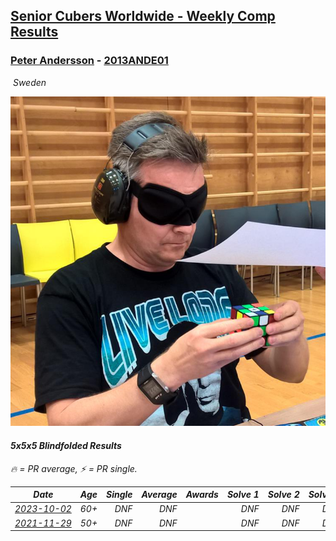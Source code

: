 <style>table {white-space: nowrap;}</style>
<link rel="stylesheet" type="text/css" href="/scw-comp/css/flags.css" />

## [Senior Cubers Worldwide - Weekly Comp Results](/scw-comp/results/)
### [Peter Andersson](README.md) - [2013ANDE01](https://www.worldcubeassociation.org/persons/2013ANDE01?event=555bf)

<i class="flag flag-SE" />&nbsp;Sweden

![Peter Andersson](1485629308.png)

#### 5x5x5 Blindfolded Results

<span style="white-space: nowrap;">🔥 = PR average</span>, <span style="white-space: nowrap;">⚡ = PR single</span>.

| Date | Age | Single | Average | Awards | Solve 1 | Solve 2 | Solve 3 | Video |
| :--: | :--: | --: | --: | :--: | --: | --: | --: | :-- |
| [2023-10-02](../../results/2023-10-02/555bf.md) | 60+ | DNF | DNF |  | DNF | DNF | DNF | [Desktop](https://www.facebook.com/events/838872687904576/permalink/846289537162891) / [Mobile](https://m.facebook.com/events/838872687904576?view=permalink&id=846289537162891) |
| [2021-11-29](../../results/2021-11-29/555bf.md) | 50+ | DNF | DNF |  | DNF | DNF | DNF | [Desktop](https://www.facebook.com/events/413306813768770/permalink/418224749943643) / [Mobile](https://m.facebook.com/events/413306813768770?view=permalink&id=418224749943643) |


<!-- Global site tag (gtag.js) - Google Analytics -->
<script async src="https://www.googletagmanager.com/gtag/js?id=UA-86348435-3"></script>
<script>window.dataLayer = window.dataLayer || []; function gtag() {dataLayer.push(arguments);} gtag('js', new Date()); gtag('config', 'UA-86348435-3');</script>
